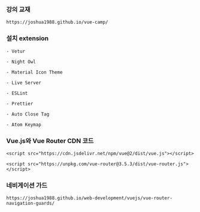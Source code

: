 
### 강의 교재
```
https://joshua1988.github.io/vue-camp/
```

### 설치 extension
```
- Vetur

- Night Owl

- Material Icon Theme

- Live Server

- ESLint

- Prettier

- Auto Close Tag

- Atom Keymap
```

### Vue.js와 Vue Router CDN 코드
``` 
<script src="https://cdn.jsdelivr.net/npm/vue@2/dist/vue.js"></script>

<script src="https://unpkg.com/vue-router@3.5.3/dist/vue-router.js"></script>
```

### 네비게이션 가드
```
https://joshua1988.github.io/web-development/vuejs/vue-router-navigation-guards/
```